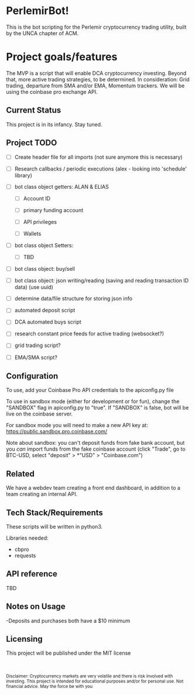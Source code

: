 # PerlemirBot!

This is the bot scripting for the Perlemir cryptocurrency trading utility, built by the UNCA chapter of ACM.


# Project goals/features

The MVP is a script that will enable DCA cryptocurrency investing. Beyond that, more active trading strategies, to be determined. In consideration: Grid trading, departure from SMA and/or EMA, Momentum trackers. We will be using the coinbase pro exchange API.


## Current Status

This project is in its infancy. Stay tuned.

## Project TODO
- [ ] Create header file for all imports (not sure anymore this is necessary)
- [ ] Research callbacks / periodic executions (alex - looking into 'schedule' library)
- [ ] bot class object getters: ALAN & ELIAS
  
    -[ ] Account ID
     
    -[ ] primary funding account
     
    -[ ] API privileges 
     
    -[ ] Wallets
  
- [ ] bot class object Setters:
     
  -[ ] TBD
  
- [ ] bot class object: buy/sell
- [ ] bot class object: json writing/reading (saving and reading transaction ID data) (use uuid)
 -[ ] determine data/file structure for storing json info
- [ ] automated deposit script
- [ ] DCA automated buys script
- [ ] research constant price feeds for active trading (websocket?)
- [ ] grid trading script?
- [ ] EMA/SMA script?



## Configuration

To use, add your Coinbase Pro API credentials to the apiconfig.py file

To use in sandbox mode (either for development or for fun), change the "SANDBOX" flag in apiconfig.py to "true". If "SANDBOX" is false, bot will be live on the coinbase server.

For sandbox mode you will need to make a new API key at:
https://public.sandbox.pro.coinbase.com/

Note about sandbox: you can't deposit funds from fake bank account, but you *can* import funds from the fake coinbase account (click "Trade", go to BTC-USD, select "deposit" > *"USD" > "Coinbase.com")

## Related 

We have a webdev team creating a front end dashboard, in addition to a team creating an internal API.

## Tech Stack/Requirements

These scripts will be written in python3.

Libraries needed:
 - cbpro
 - requests


## API reference

TBD



## Notes on Usage
-Deposits and purchases both have a \$10 minimum 

## Licensing

This project will be published under the MIT license




<br><br><small>Disclaimer: Cryptocurrency markets are very volatile and there is risk involved with investing. This project is intended for educational purposes and/or for personal use. Not financial advice. May the force be with you</small>

